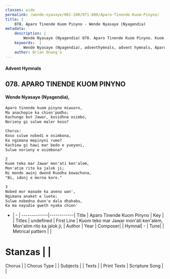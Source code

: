 ```yaml
---
classes: wide
permalink: /wende-nyasaye/001-100/071-080/Aparo-Tinende-Kuom-Pinyno/
title: |
    078. Aparo Tinende Kuom Pinyno - Wende Nyasaye (Nyagendia)
metadata:
    description: |
        Wende Nyasaye (Nyagendia) 078. Aparo Tinende Kuom Pinyno. Kuom teko mar Jawar mon'ati ken'alem, Mon'atim rito ka jalok ji; Ni mondo awinj dwond Ruodha kowachona, "Bi, idonj e morna koro."  
    keywords:  |
        Wende Nyasaye (Nyagendia), adventhymnals, advent hymnals, Aparo Tinende Kuom Pinyno, Kuom teko mar Jawar mon'ati ken'alem, Mon'atim rito ka jalok ji;. 
    author: Brian Onang'o
---
```


#### Advent Hymnals
## 078. APARO TINENDE KUOM PINYNO
####  Wende Nyasaye (Nyagendia),

```txt
Aparo tinende kuom pinyno miwuoro,
Ma anachopie ka chien'podho;
Kachungo but Jawar, kosidhna osimbo,
Norieny gi sulwe maler koso?

Chorus:
Koso sulwe nobedi e osimbona,
Ka ngimana mepinyni rumo?
Kachiew gi hawi mar bedo e yueyoni,
Sulwe norieny e osimbona?

2
Kuom teko mar Jawar mon'ati ken'alem,
Mon'atim rito ka jalok ji;
Ni mondo awinj dwond Ruodha kowachona,
"Bi, idonj e morna koro."

3
Nobed mor manade ka aneno wan',
Ngimana anaket e luete;
Sulwe nobedna duon'e dala dhahabu,
Ka ma nayudie gweth nyaka chien'

```

- |   -  |
-------------|------------|
Title | Aparo Tinende Kuom Pinyno |
Key |  |
Titles | undefined |
First Line | Kuom teko mar Jawar mon'ati ken'alem, Mon'atim rito ka jalok ji; |
Author | 
Year | 
Composer| |
Hymnal|  - |
Tune|  |
Metrical pattern | |
# Stanzas |  |
Chorus |  |
Chorus Type |  |
Subjects | |
Texts |  |
Print Texts | 
Scripture Song |  |
    
